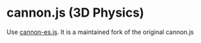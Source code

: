 # cannon.js (3D Physics)

Use [cannon-es.js](https://github.com/pmndrs/cannon-es).  It is a maintained fork of the original cannon.js